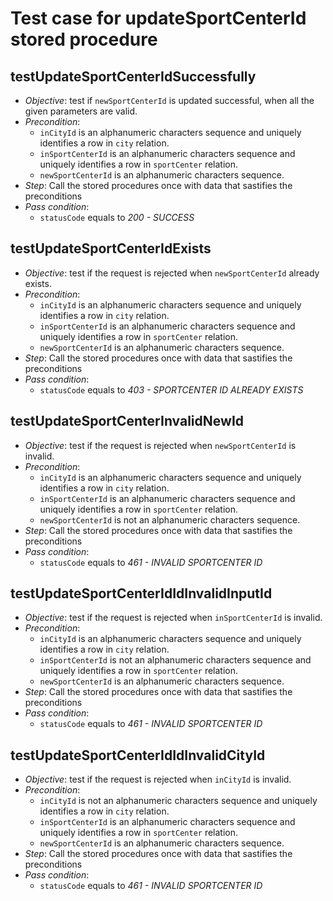 Test case for updateSportCenterId stored procedure
===

testUpdateSportCenterIdSuccessfully
---
+ _Objective_: test if `newSportCenterId` is updated successful, when all the given parameters are valid.
+ _Precondition_:
    + `inCityId` is an alphanumeric characters sequence and uniquely identifies a row in `city` relation.
    + `inSportCenterId` is an alphanumeric characters sequence and uniquely identifies a row in `sportCenter` relation.
	+ `newSportCenterId` is an alphanumeric characters sequence.
+ _Step_: Call the stored procedures once with data that sastifies the preconditions
+ _Pass condition_:
    + `statusCode` equals to *200 - SUCCESS*


testUpdateSportCenterIdExists
---
+ _Objective_: test if the request is rejected when `newSportCenterId` already exists.
+ _Precondition_:
    + `inCityId` is an alphanumeric characters sequence and uniquely identifies a row in `city` relation.
    + `inSportCenterId` is an alphanumeric characters sequence and uniquely identifies a row in `sportCenter` relation.
    + `newSportCenterId` is an alphanumeric characters sequence.
+ _Step_: Call the stored procedures once with data that sastifies the preconditions
+ _Pass condition_:
    + `statusCode` equals to *403 - SPORTCENTER ID ALREADY EXISTS*


testUpdateSportCenterInvalidNewId
---
+ _Objective_: test if the request is rejected when `newSportCenterId` is invalid.
+ _Precondition_:
    + `inCityId` is an alphanumeric characters sequence and uniquely identifies a row in `city` relation.
    + `inSportCenterId` is an alphanumeric characters sequence and uniquely identifies a row in `sportCenter` relation.
    + `newSportCenterId` is not an alphanumeric characters sequence.
+ _Step_: Call the stored procedures once with data that sastifies the preconditions
+ _Pass condition_:
    + `statusCode` equals to *461 - INVALID SPORTCENTER ID*


testUpdateSportCenterIdIdInvalidInputId
---
+ _Objective_: test if the request is rejected when `inSportCenterId` is invalid.
+ _Precondition_:
    + `inCityId` is an alphanumeric characters sequence and uniquely identifies a row in `city` relation.
    + `inSportCenterId` is not an alphanumeric characters sequence and uniquely identifies a row in `sportCenter` relation.
    + `newSportCenterId` is an alphanumeric characters sequence.
+ _Step_: Call the stored procedures once with data that sastifies the preconditions
+ _Pass condition_:
    + `statusCode` equals to *461 - INVALID SPORTCENTER ID*


testUpdateSportCenterIdIdInvalidCityId
---
+ _Objective_: test if the request is rejected when `inCityId` is invalid.
+ _Precondition_:
    + `inCityId` is not an alphanumeric characters sequence and uniquely identifies a row in `city` relation.
    + `inSportCenterId` is an alphanumeric characters sequence and uniquely identifies a row in `sportCenter` relation.
    + `newSportCenterId` is an alphanumeric characters sequence.
+ _Step_: Call the stored procedures once with data that sastifies the preconditions
+ _Pass condition_:
    + `statusCode` equals to *461 - INVALID SPORTCENTER ID*